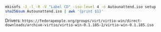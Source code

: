 ```sh
mkisofs -J -l -R -V "Label CD" -iso-level 4 -o Autounattend.iso setup 
sha256sum Autounattend.iso | awk '{print $1}'
```

Drivers: `https://fedorapeople.org/groups/virt/virtio-win/direct-downloads/archive-virtio/virtio-win-0.1.185-2/virtio-win-0.1.185.iso`